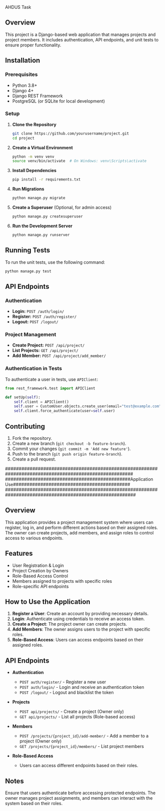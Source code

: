 AHDUS Task

## Overview
This project is a Django-based web application that manages projects and project members. It includes authentication, API endpoints, and unit tests to ensure proper functionality.

## Installation

### Prerequisites
- Python 3.8+
- Django 4+
- Django REST Framework
- PostgreSQL (or SQLite for local development)

### Setup
1. **Clone the Repository**
   ```sh
   git clone https://github.com/yourusername/project.git
   cd project
   ```

2. **Create a Virtual Environment**
   ```sh
   python -m venv venv
   source venv/bin/activate  # On Windows: venv\Scripts\activate
   ```

3. **Install Dependencies**
   ```sh
   pip install -r requirements.txt
   ```

4. **Run Migrations**
   ```sh
   python manage.py migrate
   ```

5. **Create a Superuser** (Optional, for admin access)
   ```sh
   python manage.py createsuperuser
   ```

6. **Run the Development Server**
   ```sh
   python manage.py runserver
   ```

## Running Tests
To run the unit tests, use the following command:
```sh
python manage.py test
```

## API Endpoints
### Authentication
- **Login:** `POST /auth/login/`
- **Register:** `POST /auth/register/`
- **Logout:** `POST /logout/`

### Project Management
- **Create Project:** `POST /api/project/`
- **List Projects:** `GET /api/project/`
- **Add Member:** `POST /api/project/add_member/`

### Authentication in Tests
To authenticate a user in tests, use `APIClient`:
```python
from rest_framework.test import APIClient

def setUp(self):
    self.client = APIClient()
    self.user = CustomUser.objects.create_user(email="test@example.com", password="password")
    self.client.force_authenticate(user=self.user)
```

## Contributing
1. Fork the repository.
2. Create a new branch (`git checkout -b feature-branch`).
3. Commit your changes (`git commit -m 'Add new feature'`).
4. Push to the branch (`git push origin feature-branch`).
5. Create a pull request.

#######################################################################################################
##############################################Application Use###########################################
########################################################################################################

## Overview
This application provides a project management system where users can register, log in, and perform different actions based on their assigned roles. The owner can create projects, add members, and assign roles to control access to various endpoints.

## Features
- User Registration & Login
- Project Creation by Owners
- Role-Based Access Control
- Members assigned to projects with specific roles
- Role-specific API endpoints

## How to Use the Application
1. **Register a User**: Create an account by providing necessary details.
2. **Login**: Authenticate using credentials to receive an access token.
3. **Create a Project**: The project owner can create projects.
4. **Add Members**: The owner assigns users to the project with specific roles.
5. **Role-Based Access**: Users can access endpoints based on their assigned roles.

## API Endpoints
- **Authentication**
  - `POST auth/register/` - Register a new user
  - `POST auth/login/` - Login and receive an authentication token
  - `POST /logout/` - Logout and blacklist the token

- **Projects**
  - `POST api/projects/` - Create a project (Owner only)
  - `GET api/projects/` - List all projects (Role-based access)

- **Members**
  - `POST /projects/{project_id}/add-member/` - Add a member to a project (Owner only)
  - `GET /projects/{project_id}/members/` - List project members

- **Role-Based Access**
  - Users can access different endpoints based on their roles.

## Notes
Ensure that users authenticate before accessing protected endpoints. The owner manages project assignments, and members can interact with the system based on their roles.
